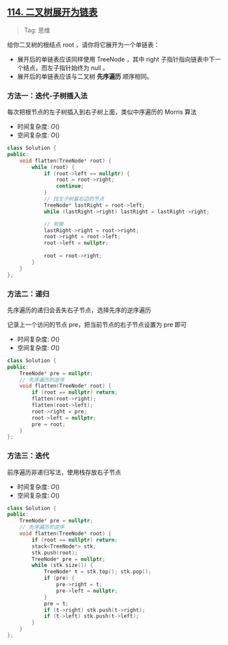 ## [114. 二叉树展开为链表](https://leetcode.cn/problems/flatten-binary-tree-to-linked-list/description/)

> Tag: 思维

给你二叉树的根结点 root ，请你将它展开为一个单链表：

- 展开后的单链表应该同样使用 TreeNode ，其中 right 子指针指向链表中下一个结点，而左子指针始终为 null 。
- 展开后的单链表应该与二叉树 **先序遍历** 顺序相同。

### 方法一：迭代-子树插入法

每次把根节点的左子树插入到右子树上面，类似中序遍历的 Morris 算法

* 时间复杂度: ${O()}$
* 空间复杂度: ${O()}$
```cpp
class Solution {
public:
    void flatten(TreeNode* root) {
        while (root) {
            if (root->left == nullptr) {
                root = root->right;
                continue;
            }
            // 找左子树最右边的节点
            TreeNode* lastRight = root->left;
            while (lastRight->right) lastRight = lastRight->right;

            // 衔接
            lastRight->right = root->right;
            root->right = root->left;
            root->left = nullptr;
            
            root = root->right;
        }
    }
};
```

### 方法二：递归

先序遍历的递归会丢失右子节点，选择先序的逆序遍历

记录上一个访问的节点 pre，把当前节点的右子节点设置为 pre 即可

* 时间复杂度: ${O()}$
* 空间复杂度: ${O()}$
```cpp
class Solution {
public:
    TreeNode* pre = nullptr;
    // 先序遍历的逆序
    void flatten(TreeNode* root) {
        if (root == nullptr) return;
        flatten(root->right);
        flatten(root->left);
        root->right = pre;
        root->left = nullptr;
        pre = root;
    }
};
```

### 方法三：迭代

前序遍历非递归写法，使用栈存放右子节点

* 时间复杂度: ${O()}$
* 空间复杂度: ${O()}$
```cpp
class Solution {
public:
    TreeNode* pre = nullptr;
    // 先序遍历的逆序
    void flatten(TreeNode* root) {
        if (root == nullptr) return;
        stack<TreeNode*> stk;
        stk.push(root);
        TreeNode* pre = nullptr;
        while (stk.size()) {
            TreeNode* t = stk.top(); stk.pop();
            if (pre) {
                pre->right = t;
                pre->left = nullptr;
            }
            pre = t;
            if (t->right) stk.push(t->right);
            if (t->left) stk.push(t->left);
        }
    }
};
```
